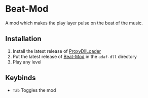 # Beat-Mod

A mod which makes the play layer pulse on the beat of the music.

## Installation

1. Install the latest release of [ProxyDllLoader](https://github.com/adafcaefc/ProxyDllLoader/releases/latest)
2. Put the latest release of [Beat-Mod](https://github.com/SMJSGaming/Beat-Mod/releases/latest) in the `adaf-dll` directory
3. Play any level

## Keybinds

- `Tab` Toggles the mod

